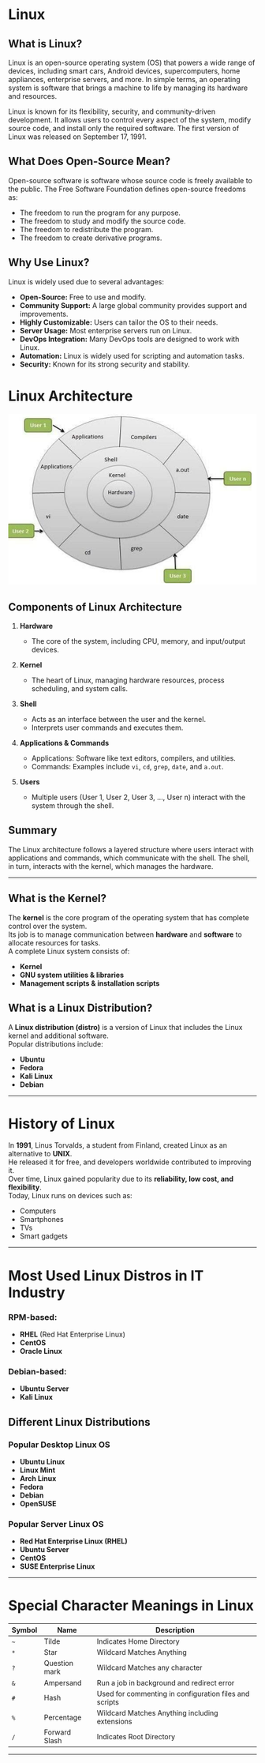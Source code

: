 # Linux

## What is Linux?
Linux is an open-source operating system (OS) that powers a wide range of devices, including smart cars, Android devices, supercomputers, home appliances, enterprise servers, and more. In simple terms, an operating system is software that brings a machine to life by managing its hardware and resources.

Linux is known for its flexibility, security, and community-driven development. It allows users to control every aspect of the system, modify source code, and install only the required software. The first version of Linux was released on September 17, 1991.

## What Does Open-Source Mean?
Open-source software is software whose source code is freely available to the public. The Free Software Foundation defines open-source freedoms as:

- The freedom to run the program for any purpose.
- The freedom to study and modify the source code.
- The freedom to redistribute the program.
- The freedom to create derivative programs.

## Why Use Linux?
Linux is widely used due to several advantages:

- **Open-Source:** Free to use and modify.
- **Community Support:** A large global community provides support and improvements.
- **Highly Customizable:** Users can tailor the OS to their needs.
- **Server Usage:** Most enterprise servers run on Linux.
- **DevOps Integration:** Many DevOps tools are designed to work with Linux.
- **Automation:** Linux is widely used for scripting and automation tasks.
- **Security:** Known for its strong security and stability.

# Linux Architecture

![Linux Architecture](images/linux_architecture.png)

## Components of Linux Architecture

1. **Hardware**  
   - The core of the system, including CPU, memory, and input/output devices.

2. **Kernel**  
   - The heart of Linux, managing hardware resources, process scheduling, and system calls.

3. **Shell**  
   - Acts as an interface between the user and the kernel.
   - Interprets user commands and executes them.

4. **Applications & Commands**  
   - Applications: Software like text editors, compilers, and utilities.
   - Commands: Examples include `vi`, `cd`, `grep`, `date`, and `a.out`.

5. **Users**  
   - Multiple users (User 1, User 2, User 3, ..., User n) interact with the system through the shell.

## Summary
The Linux architecture follows a layered structure where users interact with applications and commands, which communicate with the shell. The shell, in turn, interacts with the kernel, which manages the hardware.

---


## What is the Kernel?  
The **kernel** is the core program of the operating system that has complete control over the system.  
Its job is to manage communication between **hardware** and **software** to allocate resources for tasks.  
A complete Linux system consists of:  
- **Kernel**  
- **GNU system utilities & libraries**  
- **Management scripts & installation scripts**  

## What is a Linux Distribution?  
A **Linux distribution (distro)** is a version of Linux that includes the Linux kernel and additional software.  
Popular distributions include:  
- **Ubuntu**  
- **Fedora**  
- **Kali Linux**  
- **Debian**  

---

# History of Linux  
In **1991**, Linus Torvalds, a student from Finland, created Linux as an alternative to **UNIX**.  
He released it for free, and developers worldwide contributed to improving it.  
Over time, Linux gained popularity due to its **reliability, low cost, and flexibility**.  
Today, Linux runs on devices such as:  
- Computers  
- Smartphones  
- TVs  
- Smart gadgets  

---

# Most Used Linux Distros in IT Industry  
### RPM-based:  
- **RHEL** (Red Hat Enterprise Linux)  
- **CentOS**  
- **Oracle Linux**  

### Debian-based:  
- **Ubuntu Server**  
- **Kali Linux**  

## Different Linux Distributions  

### Popular Desktop Linux OS  
- **Ubuntu Linux**  
- **Linux Mint**  
- **Arch Linux**  
- **Fedora**  
- **Debian**  
- **OpenSUSE**  

### Popular Server Linux OS  
- **Red Hat Enterprise Linux (RHEL)**  
- **Ubuntu Server**  
- **CentOS**  
- **SUSE Enterprise Linux**  

---

# Special Character Meanings in Linux  

| Symbol | Name | Description |
|--------|------|------------|
| `~` | Tilde | Indicates Home Directory |
| `*` | Star | Wildcard Matches Anything |
| `?` | Question mark | Wildcard Matches any character |
| `&` | Ampersand | Run a job in background and redirect error |
| `#` | Hash | Used for commenting in configuration files and scripts |
| `%` | Percentage | Wildcard Matches Anything including extensions |
| `/` | Forward Slash | Indicates Root Directory |

---

